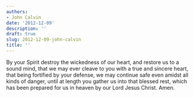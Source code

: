 ```yaml
---
authors:
- John Calvin
date: '2012-12-09'
description: ''
draft: true
slug: 2012-12-09-john-calvin
title: ''
---
```

By your Spirit destroy the wickedness of our heart, and restore us to a sound mind, that we may ever cleave to you with a true and sincere heart, that being fortified by your defense, we may continue safe even amidst all kinds of danger, until at length you gather us into that blessed rest, which has been prepared for us in heaven by our Lord Jesus Christ. Amen.



